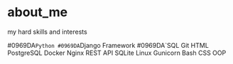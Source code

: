 # about_me
my hard skills and interests

#0969DA`Python
#0969DA`Django Framework
#0969DA`SQL
Git
HTML
PostgreSQL
Docker
Nginx
REST API
SQLite
Linux
Gunicorn
Bash
CSS
OOP
